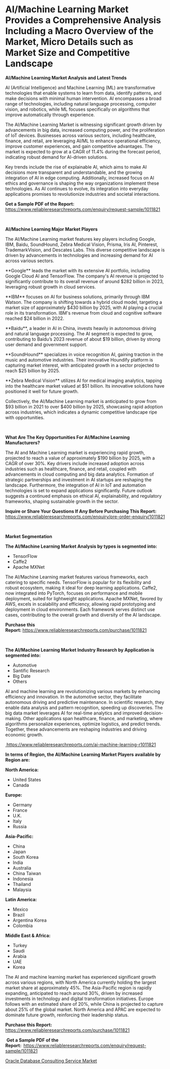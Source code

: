 <p><h1>AI/Machine Learning Market Provides a Comprehensive Analysis Including a Macro Overview of the Market, Micro Details such as Market Size and Competitive Landscape</h1></p><p><strong>AI/Machine Learning Market Analysis and Latest Trends</strong></p>
<p><p>AI (Artificial Intelligence) and Machine Learning (ML) are transformative technologies that enable systems to learn from data, identify patterns, and make decisions with minimal human intervention. AI encompasses a broad range of technologies, including natural language processing, computer vision, and robotics, while ML focuses specifically on algorithms that improve automatically through experience.</p><p>The AI/Machine Learning Market is witnessing significant growth driven by advancements in big data, increased computing power, and the proliferation of IoT devices. Businesses across various sectors, including healthcare, finance, and retail, are leveraging AI/ML to enhance operational efficiency, improve customer experiences, and gain competitive advantages. The market is expected to grow at a CAGR of 11.4% during the forecast period, indicating robust demand for AI-driven solutions.</p><p>Key trends include the rise of explainable AI, which aims to make AI decisions more transparent and understandable, and the growing integration of AI in edge computing. Additionally, increased focus on AI ethics and governance is shaping the way organizations implement these technologies. As AI continues to evolve, its integration into everyday applications promises to revolutionize industries and societal interactions.</p></p>
<p><strong>Get a Sample PDF of the Report:&nbsp;</strong> <a href="https://www.reliableresearchreports.com/enquiry/request-sample/1011821?utm_campaign=3051&utm_medium=2&utm_source=Github&utm_content=ia&utm_term=11032025&utm_id=aimachine-learning">https://www.reliableresearchreports.com/enquiry/request-sample/1011821</a></p>
<p>&nbsp;</p>
<p><strong>AI/Machine Learning Major Market Players</strong></p>
<p><p>The AI/Machine Learning market features key players including Google, IBM, Baidu, SoundHound, Zebra Medical Vision, Prisma, Iris AI, Pinterest, TrademarkVision, and Descates Labs. This diverse competitive landscape is driven by advancements in technologies and increasing demand for AI across various sectors.</p><p>**Google** leads the market with its extensive AI portfolio, including Google Cloud AI and TensorFlow. The company's AI revenue is projected to significantly contribute to its overall revenue of around $282 billion in 2023, leveraging robust growth in cloud services.</p><p>**IBM** focuses on AI for business solutions, primarily through IBM Watson. The company is shifting towards a hybrid cloud model, targeting a market size of approximately $430 billion by 2025, with AI playing a crucial role in its transformation. IBM's revenue from cloud and cognitive software reached $24 billion in 2022.</p><p>**Baidu**, a leader in AI in China, invests heavily in autonomous driving and natural language processing. The AI segment is expected to grow, contributing to Baidu’s 2023 revenue of about $19 billion, driven by strong user demand and government support.</p><p>**SoundHound** specializes in voice recognition AI, gaining traction in the music and automotive industries. Their innovative Houndify platform is capturing market interest, with anticipated growth in a sector projected to reach $25 billion by 2025.</p><p>**Zebra Medical Vision** utilizes AI for medical imaging analytics, tapping into the healthcare market valued at $51 billion. Its innovative solutions have positioned it well for future growth.</p><p>Collectively, the AI/Machine Learning market is anticipated to grow from $93 billion in 2021 to over $400 billion by 2025, showcasing rapid adoption across industries, which indicates a dynamic competitive landscape ripe with opportunities.</p></p>
<p>&nbsp;</p>
<p><strong>What Are The Key Opportunities For AI/Machine Learning Manufacturers?</strong></p>
<p><p>The AI and Machine Learning market is experiencing rapid growth, projected to reach a value of approximately $190 billion by 2025, with a CAGR of over 30%. Key drivers include increased adoption across industries such as healthcare, finance, and retail, coupled with advancements in cloud computing and big data analytics. Formation of strategic partnerships and investment in AI startups are reshaping the landscape. Furthermore, the integration of AI in IoT and automation technologies is set to expand applications significantly. Future outlook suggests a continued emphasis on ethical AI, explainability, and regulatory frameworks, shaping sustainable growth in the sector.</p></p>
<p><strong>Inquire or Share Your Questions If Any Before Purchasing This Report:</strong> <a href="https://www.reliableresearchreports.com/enquiry/pre-order-enquiry/1011821?utm_campaign=3051&utm_medium=2&utm_source=Github&utm_content=ia&utm_term=11032025&utm_id=aimachine-learning">https://www.reliableresearchreports.com/enquiry/pre-order-enquiry/1011821</a></p>
<p>&nbsp;</p>
<p><strong>Market Segmentation</strong></p>
<p><strong>The AI/Machine Learning Market Analysis by types is segmented into:</strong></p>
<p><ul><li>TensorFlow</li><li>Caffe2</li><li>Apache MXNet</li></ul></p>
<p><p>The AI/Machine Learning market features various frameworks, each catering to specific needs. TensorFlow is popular for its flexibility and robust ecosystem, making it ideal for deep learning applications. Caffe2, now integrated into PyTorch, focuses on performance and mobile deployment, suited for lightweight applications. Apache MXNet, favored by AWS, excels in scalability and efficiency, allowing rapid prototyping and deployment in cloud environments. Each framework serves distinct use cases, contributing to the overall growth and diversity of the AI landscape.</p></p>
<p><strong>Purchase this Report:&nbsp;</strong><a href="https://www.reliableresearchreports.com/purchase/1011821?utm_campaign=3051&utm_medium=2&utm_source=Github&utm_content=ia&utm_term=11032025&utm_id=aimachine-learning">https://www.reliableresearchreports.com/purchase/1011821</a></p>
<p>&nbsp;</p>
<p><strong>The AI/Machine Learning Market Industry Research by Application is segmented into:</strong></p>
<p><ul><li>Automotive</li><li>Santific Research</li><li>Big Date</li><li>Others</li></ul></p>
<p><p>AI and machine learning are revolutionizing various markets by enhancing efficiency and innovation. In the automotive sector, they facilitate autonomous driving and predictive maintenance. In scientific research, they enable data analysis and pattern recognition, speeding up discoveries. The big data market leverages AI for real-time analytics and improved decision-making. Other applications span healthcare, finance, and marketing, where algorithms personalize experiences, optimize logistics, and predict trends. Together, these advancements are reshaping industries and driving economic growth.</p></p>
<p><a href="https://www.reliableresearchreports.com/ai-machine-learning-r1011821?utm_campaign=3051&utm_medium=2&utm_source=Github&utm_content=ia&utm_term=11032025&utm_id=aimachine-learning">&nbsp;https://www.reliableresearchreports.com/ai-machine-learning-r1011821</a></p>
<p><strong>In terms of Region, the AI/Machine Learning Market Players available by Region are:</strong></p>
<p>
    <p> <strong> North America: </strong>
        <ul>
            <li>United States</li>
            <li>Canada</li>
        </ul>
        </p> 
    <p> <strong> Europe: </strong>
        <ul>
            <li>Germany</li>
            <li>France</li>
            <li>U.K.</li>
            <li>Italy</li>
            <li>Russia</li>
        </ul>
        </p> 
    <p> <strong> Asia-Pacific: </strong>
        <ul>
            <li>China</li>
            <li>Japan</li>
            <li>South Korea</li>
            <li>India</li>
            <li>Australia</li>
            <li>China Taiwan</li>
            <li>Indonesia</li>
            <li>Thailand</li>
            <li>Malaysia</li>
        </ul>
        </p> 
    <p> <strong> Latin America: </strong>
        <ul>
            <li>Mexico</li>
            <li>Brazil</li>
            <li>Argentina Korea</li>
            <li>Colombia</li>
        </ul>
        </p> 
    <p> <strong> Middle East & Africa: </strong>
        <ul>
            <li>Turkey</li>
            <li>Saudi</li>
            <li>Arabia</li>
            <li>UAE</li>
            <li>Korea</li>
        </ul>
    </p>
    </p>
<p><p>The AI and machine learning market has experienced significant growth across various regions, with North America currently holding the largest market share at approximately 45%. The Asia-Pacific region is rapidly expanding, anticipated to reach around 30%, driven by increased investments in technology and digital transformation initiatives. Europe follows with an estimated share of 20%, while China is projected to capture about 25% of the global market. North America and APAC are expected to dominate future growth, reinforcing their leadership status.</p></p>
<p><strong>Purchase this Report: </strong><a href="https://www.reliableresearchreports.com/purchase/1011821?utm_campaign=3051&utm_medium=2&utm_source=Github&utm_content=ia&utm_term=11032025&utm_id=aimachine-learning">https://www.reliableresearchreports.com/purchase/1011821</a></p>
<p>&nbsp;<strong>Get a Sample PDF of the Report:&nbsp;&nbsp;</strong><a href="https://www.reliableresearchreports.com/enquiry/request-sample/1011821?utm_campaign=3051&utm_medium=2&utm_source=Github&utm_content=ia&utm_term=11032025&utm_id=aimachine-learning">https://www.reliableresearchreports.com/enquiry/request-sample/1011821</a></p>
<p><strong></strong></p>
<p><p><a href="https://github.com/tyreinhssan/Market-Research-Report-List-1/blob/main/oracle-database-consulting-service-market.md?utm_campaign=3051&utm_medium=2&utm_source=Github&utm_content=ia&utm_term=11032025&utm_id=aimachine-learning">Oracle Database Consulting Service Market</a></p></p>